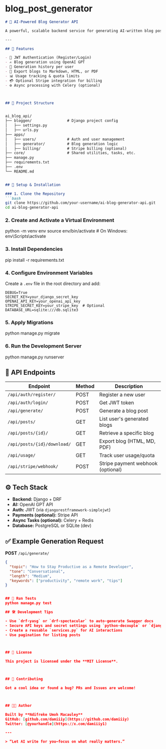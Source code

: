 # blog_post_generator


```markdown
# 🧠 AI-Powered Blog Generator API

A powerful, scalable backend service for generating AI-written blog posts using Django Rest Framework and OpenAI's GPT. Users can create and manage blog content by simply entering a topic and desired tone.

---

## 🚀 Features

- 🔐 JWT Authentication (Register/Login)
- ✍️ Blog generation using OpenAI GPT
- 💾 Generation history per user
- 📁 Export blogs to Markdown, HTML, or PDF
- 📊 Usage tracking & quota limits
- 💳 Optional Stripe integration for billing
- ⚙️ Async processing with Celery (optional)



## 📁 Project Structure


ai_blog_api/
├── bloggen/                # Django project config
│   ├── settings.py
│   ├── urls.py
├── apps/
│   ├── users/              # Auth and user management
│   ├── generator/          # Blog generation logic
│   ├── billing/            # Stripe billing (optional)
├── core/                   # Shared utilities, tasks, etc.
├── manage.py
├── requirements.txt
├── .env
└── README.md


## 🔧 Setup & Installation

### 1. Clone the Repository
```bash
git clone https://github.com/your-username/ai-blog-generator-api.git
cd ai-blog-generator-api
```

### 2. Create and Activate a Virtual Environment

python -m venv env
source env/bin/activate  # On Windows: env\Scripts\activate


### 3. Install Dependencies

pip install -r requirements.txt


### 4. Configure Environment Variables

Create a `.env` file in the root directory and add:

```env
DEBUG=True
SECRET_KEY=your_django_secret_key
OPENAI_API_KEY=your_openai_api_key
STRIPE_SECRET_KEY=your_stripe_key  # Optional
DATABASE_URL=sqlite:///db.sqlite3
```

### 5. Apply Migrations
python manage.py migrate


### 6. Run the Development Server

python manage.py runserver




## 🔌 API Endpoints

| Endpoint                         | Method | Description                      |
|----------------------------------|--------|----------------------------------|
| `/api/auth/register/`           | POST   | Register a new user              |
| `/api/auth/login/`              | POST   | Get JWT token                    |
| `/api/generate/`                | POST   | Generate a blog post             |
| `/api/posts/`                   | GET    | List user's generated blogs      |
| `/api/posts/{id}/`              | GET    | Retrieve a specific blog         |
| `/api/posts/{id}/download/`     | GET    | Export blog (HTML, MD, PDF)      |
| `/api/usage/`                   | GET    | Track user usage/quota           |
| `/api/stripe/webhook/`          | POST   | Stripe payment webhook (optional)|



## ⚙️ Tech Stack

- **Backend:** Django + DRF
- **AI:** OpenAI GPT API
- **Auth:** JWT (via `djangorestframework-simplejwt`)
- **Payments (optional):** Stripe API
- **Async Tasks (optional):** Celery + Redis
- **Database:** PostgreSQL or SQLite (dev)



## ✅ Example Generation Request

**POST** `/api/generate/`

```json
{
  "topic": "How to Stay Productive as a Remote Developer",
  "tone": "Conversational",
  "length": "Medium",
  "keywords": ["productivity", "remote work", "tips"]
}


## 🧪 Run Tests
python manage.py test

## 🛠 Development Tips

- Use `drf-yasg` or `drf-spectacular` to auto-generate Swagger docs
- Secure API keys and secret settings using `python-decouple` or `django-environ`
- Create a reusable `services.py` for AI interactions
- Use pagination for listing posts



## 📄 License

This project is licensed under the **MIT License**.



## 🙌 Contributing

Got a cool idea or found a bug? PRs and Issues are welcome!



## 👨‍💻 Author

Built by **Ndifreke Umoh Macauley**  
GitHub: [github.com/damiiiy](https://github.com/damiiiy)  
Twitter: [@yourhandle](https://x.com/damiiiy1)

---

> “Let AI write for you—focus on what really matters.”

```
